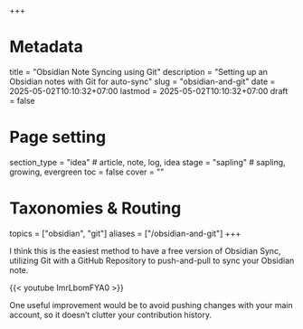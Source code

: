 +++
# Metadata
title = "Obsidian Note Syncing using Git"
description = "Setting up an Obsidian notes with Git for auto-sync"
slug = "obsidian-and-git"
date = 2025-05-02T10:10:32+07:00
lastmod = 2025-05-02T10:10:32+07:00
draft = false

# Page setting
section_type = "idea" # article, note, log, idea
stage = "sapling" # sapling, growing, evergreen
toc = false
cover = ""

# Taxonomies & Routing
topics = ["obsidian", "git"]
aliases = ["/obsidian-and-git"]
+++

I think this is the easiest method to have a free version of Obsidian Sync, utilizing Git with a GitHub Repository to push-and-pull to sync your Obsidian note.

{{< youtube ImrLbomFYA0 >}}

One useful improvement would be to avoid pushing changes with your main account, so it doesn’t clutter your contribution history.

